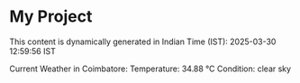 # My Project

This content is dynamically generated in Indian Time (IST): 2025-03-30 12:59:56 IST


Current Weather in Coimbatore:
Temperature: 34.88 °C
Condition: clear sky
